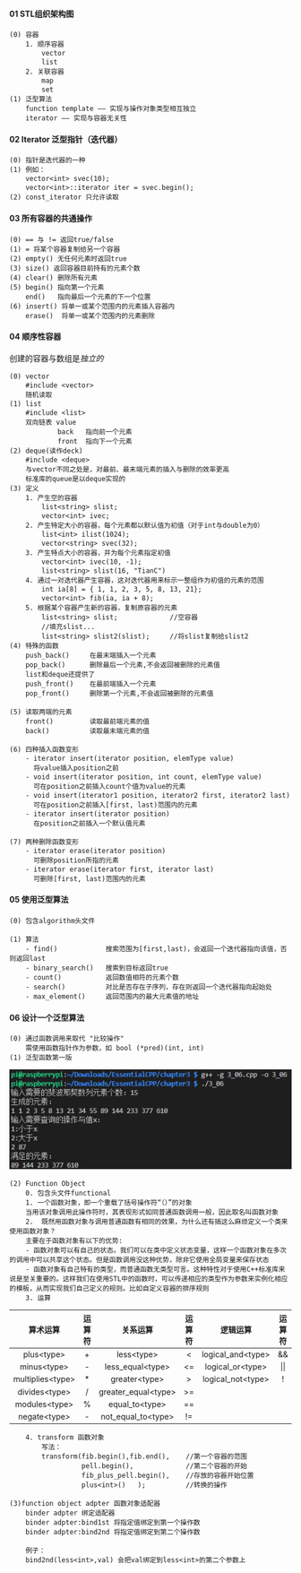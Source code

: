 #### 01 STL组织架构图
    (0) 容器
        1. 顺序容器
            vector
            list
        2. 关联容器
            map
            set
    (1) 泛型算法
        function template —— 实现与操作对象类型相互独立
        iterator —— 实现与容器无关性

#### 02 Iterator 泛型指针（迭代器）
    (0) 指针是迭代器的一种
    (1) 例如：
        vector<int> svec(10);
        vector<int>::iterator iter = svec.begin();
    (2) const_iterator 只允许读取

#### 03 所有容器的共通操作
    (0) == 与 != 返回true/false
    (1) = 将某个容器复制给另一个容器
    (2) empty() 无任何元素时返回true
    (3) size() 返回容器目前持有的元素个数
    (4) clear() 删除所有元素
    (5) begin() 指向第一个元素
        end()   指向最后一个元素的下一个位置
    (6) insert() 将单一或某个范围内的元素插入容器内
        erase()  将单一或某个范围内的元素删除

#### 04 顺序性容器

创建的容器与数组是*独立的*

    (0) vector
        #include <vector>
        随机读取
    (1) list
        #include <list>
        双向链表 value  
                back   指向前一个元素
                front  指向下一个元素
    (2) deque(读作deck)
        #include <deque>
        与vector不同之处是，对最前、最末端元素的插入与删除的效率更高
        标准库的queue是以deque实现的
    (3) 定义
        1. 产生空的容器
            list<string> slist;
            vector<int> ivec;
        2. 产生特定大小的容器，每个元素都以默认值为初值（对于int与double为0）
            list<int> ilist(1024);
            vector<string> svec(32);
        3. 产生特点大小的容器，并为每个元素指定初值
            vector<int> ivec(10, -1);
            list<string> slist(16, "TianC")
        4. 通过一对迭代器产生容器，这对迭代器用来标示一整组作为初值的元素的范围
            int ia[8] = { 1, 1, 2, 3, 5, 8, 13, 21};
            vector<int> fib(ia, ia + 8);
        5. 根据某个容器产生新的容器，复制原容器的元素
            list<string> slist;             //空容器
            //填充slist...
            list<string> slist2(slist);     //将slist复制给slist2
    (4) 特殊的函数
        push_back()     在最末端插入一个元素
        pop_back()      删除最后一个元素,不会返回被删除的元素值
        list和deque还提供了
        push_front()    在最前端插入一个元素
        pop_front()     删除第一个元素,不会返回被删除的元素值

    (5) 读取两端的元素
        front()         读取最前端元素的值
        back()          读取最末端元素的值
    
    (6) 四种插入函数变形
        - iterator insert(iterator position, elemType value)
          将value插入position之前
        - void insert(iterator position, int count, elemType value) 
          可在position之前插入count个值为value的元素
        - void insert(iterator1 position, iterator2 first, iterator2 last)
          可在position之前插入[first, last)范围内的元素
        - iterator insert(iterator position)
          在position之前插入一个默认值元素
    
    (7) 两种删除函数变形
        - iterator erase(iterator position)
          可删除position所指的元素
        - iterator erase(iterator first, iterator last)
          可删除[first, last)范围内的元素

#### 05 使用泛型算法
    (0) 包含algorithm头文件
    
    (1) 算法
        - find()            搜索范围为[first,last)，会返回一个迭代器指向该值，否则返回last
        - binary_search()   搜索到目标返回true
        - count()           返回数值相符的元素个数
        - search()          对比是否存在子序列，存在则返回一个迭代器指向起始处
        - max_element()     返回范围内的最大元素值的地址

#### 06 设计一个泛型算法
    (0) 通过函数调用来取代 "比较操作"
        需使用函数指针作为参数，如 bool (*pred)(int, int)
    (1) 泛型函数第一版
![设计泛型函数](3_06.png)
    
    (2) Function Object
        0. 包含头文件functional
        1. 一个函数对象，即一个重载了括号操作符“（）”的对象
        当用该对象调用此操作符时，其表现形式如同普通函数调用一般，因此取名叫函数对象
        2.  既然用函数对象与调用普通函数有相同的效果，为什么还有搞这么麻烦定义一个类来使用函数对象？
        主要在于函数对象有以下的优势:
        - 函数对象可以有自己的状态。我们可以在类中定义状态变量，这样一个函数对象在多次的调用中可以共享这个状态。但是函数调用没这种优势，除非它使用全局变量来保存状态
        - 函数对象有自己特有的类型，而普通函数无类型可言。这种特性对于使用C++标准库来说是至关重要的。这样我们在使用STL中的函数时，可以传递相应的类型作为参数来实例化相应的模板，从而实现我们自己定义的规则。比如自定义容器的排序规则
        3. 运算
|算术运算 | 运算符 |关系运算|运算符|逻辑运算|运算符|
|:----:|:----:|:----:|:----:|:----:|:----:|
|plus\<type> | + |less\<type>|<|logical_and\<type>|&&|
|minus\<type> | - |less_equal\<type>|<=|logical_or\<type>|\|\||
|multiplies\<type>|*|greater\<type>|>|logical_not\<type>|!|
|divides\<type>|/|greater_equal\<type>|>=|
|modules\<type>|%|equal_to\<type>|==|
|negate\<type>|-|not_equal_to\<type>|!=|
        4. transform 函数对象
            写法：
            transform(fib.begin(),fib.end(),    //第一个容器的范围
                      pell.begin(),             //第二个容器的开始
                      fib_plus_pell.begin(),    //存放的容器开始位置
                      plus<int>()   );          //转换的操作

    (3)function object adpter 函数对象适配器
        binder adpter 绑定适配器
        binder adpter:bind1st 将指定值绑定到第一个操作数
        binder adpter:bind2nd 将指定值绑定到第二个操作数

        例子：
        bind2nd(less<int>,val) 会把val绑定到less<int>的第二个参数上